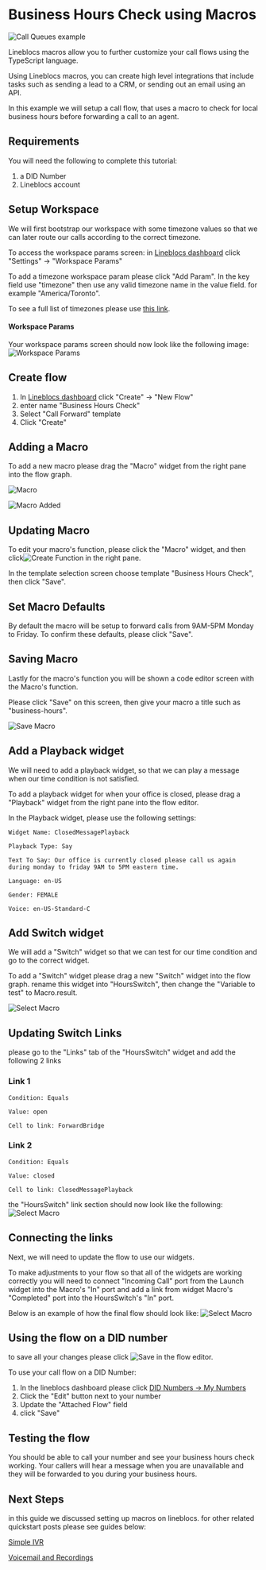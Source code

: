 # Business Hours Check using Macros

![Call Queues example](/img/frontend/docs/macros/business-hours.png)

Lineblocs macros allow you to further customize your call flows using the TypeScript language.

Using Lineblocs macros, you can create high level integrations that include tasks such as sending a lead to a CRM, or sending out an email using an API.

In this example we will setup a call flow, that uses a macro to check for local business hours before forwarding a call to an agent.

## Requirements

You will need the following to complete this tutorial:

1. a DID Number
2. Lineblocs account

##  Setup Workspace

We will first bootstrap our workspace with some timezone values so that we can later route our calls according to the correct timezone.

To access the workspace params screen: in [Lineblocs dashboard](https://app.lineblocs.com/#/dashboard) click "Settings" -> "Workspace Params"

To add a timezone workspace param please click "Add Param". In the key field use "timezone" then use any valid timezone name in the value field. for example "America/Toronto". 

To see a full list of timezones please use [this link](https://en.wikipedia.org/wiki/List_of_tz_database_time_zones).

#### Workspace Params

Your workspace params screen should now look like the following image:
![Workspace Params](/img/frontend/docs/macros/workspace-params.png)

## Create flow

1. In [Lineblocs dashboard](https://app.lineblocs.com/#/dashboard) click "Create" -> "New Flow"
2. enter name "Business Hours Check"
3. Select "Call Forward" template
4. Click "Create"

## Adding a Macro

To add a new macro please drag the "Macro" widget from the right pane into the flow graph.

![Macro](/img/frontend/docs/macros/macro.png)

![Macro Added](/img/frontend/docs/macros/macro-added.png)

## Updating Macro

To edit your macro's function, please click the "Macro" widget, and then click![Create Function](/img/frontend/docs/macros/create-function.png) in the right pane.

In the template selection screen choose template "Business Hours Check", then click "Save".

## Set Macro Defaults

By default the macro will be setup to forward calls from 9AM-5PM Monday to Friday. To confirm these defaults, please click "Save".

## Saving Macro

Lastly for the macro's function you will be shown a code editor screen with the Macro's function. 

Please click "Save" on this screen, then give your macro a title such as "business-hours".

![Save Macro](/img/frontend/docs/macros/save-macro.png)

## Add a Playback widget

We will need to add a playback widget, so that we can play a message when our time condition is not satisfied. 

To add a playback widget for when your office is closed, please drag a "Playback" widget from the right pane into the flow editor.

In the Playback widget, please use the following settings:

```
Widget Name: ClosedMessagePlayback
```

```
Playback Type: Say
```

```
Text To Say: Our office is currently closed please call us again during monday to friday 9AM to 5PM eastern time.
```

```
Language: en-US
```

```
Gender: FEMALE
```

```
Voice: en-US-Standard-C
```

## Add Switch widget

We will add a "Switch" widget so that we can test for our time condition and go to the correct widget. 

To add a "Switch" widget please drag a new "Switch" widget into the flow graph. rename this widget into "HoursSwitch", then change the "Variable to test" to Macro.result.

![Select Macro](/img/frontend/docs/macros/switch-widget-options.png)

## Updating Switch Links

please go to the "Links" tab of the "HoursSwitch" widget and add the following 2 links

### Link 1

```
Condition: Equals
```

```
Value: open
```

```
Cell to link: ForwardBridge
```

### Link 2

```
Condition: Equals
```

```
Value: closed
```

```
Cell to link: ClosedMessagePlayback
```

the "HoursSwitch" link section should now look like the following:
![Select Macro](/img/frontend/docs/macros/switch-links.png)

## Connecting the links

Next, we will need to update the flow to use our widgets.

To make adjustments to your flow so that all of the widgets are working correctly you will need to connect "Incoming Call" port from the Launch widget into the Macro's "In" port and add a link from widget Macro's "Completed" port into the HoursSwitch's "In" port.

Below is an example of how the final flow should look like:
![Select Macro](/img/frontend/docs/macros/flow-updated.png)

## Using the flow on a DID number

to save all your changes please click ![Save](/img/frontend/docs/shared/save.png) in the flow editor.

To use your call flow on a DID Number:

1. In the lineblocs dashboard please click [DID Numbers -> My Numbers](https://app.lineblocs.com/#/dashboard/dids/my-numbers)
2. Click the "Edit" button next to your number
3. Update the "Attached Flow" field
4. click "Save"

## Testing the flow

You should be able to call your number and see your business hours check working. Your callers will hear a message when you are unavailable and they will be forwarded to you during your business hours.

## Next Steps

in this guide we discussed setting up macros on lineblocs. for other related quickstart posts please see guides below:

[Simple IVR](https://lineblocs.com/resources/quickstarts/basic-ivr)

[Voicemail and Recordings](https://lineblocs.com/resources/quickstarts/recordings-and-voicemail)